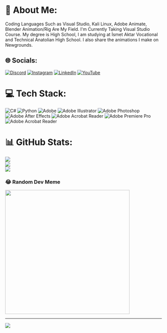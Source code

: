 # 💫 About Me:
Coding Languages Such as Visual Studio, Kali Linux, Adobe Animate, Blender Animation/Rig Are My Field. I'm Currently Taking Visual Studio Course. My degree is High School, I am studying at İsmet Aktar Vocational and Technical Anatolian High School. I also share the animations I make on Newgrounds.


## 🌐 Socials:
[![Discord](https://img.shields.io/badge/Discord-%237289DA.svg?logo=discord&logoColor=white)](https://discord.gg/Talactraz) [![Instagram](https://img.shields.io/badge/Instagram-%23E4405F.svg?logo=Instagram&logoColor=white)](https://instagram.com/talactrazz) [![LinkedIn](https://img.shields.io/badge/LinkedIn-%230077B5.svg?logo=linkedin&logoColor=white)](https://www.linkedin.com/in/taha-secgin-1374b22b5?utm_source=share&utm_campaign=share_via&utm_content=profile&utm_medium=android_app) [![YouTube](https://img.shields.io/badge/YouTube-%23FF0000.svg?logo=YouTube&logoColor=white)](https://youtube.com/@https://youtube.com/@Talactraz?si=57nkxQKBtE8eT0jh) 

# 💻 Tech Stack:
![C#](https://img.shields.io/badge/c%23-%23239120.svg?style=for-the-badge&logo=csharp&logoColor=white) ![Python](https://img.shields.io/badge/python-3670A0?style=for-the-badge&logo=python&logoColor=ffdd54) ![Adobe](https://img.shields.io/badge/adobe-%23FF0000.svg?style=for-the-badge&logo=adobe&logoColor=white) ![Adobe Illustrator](https://img.shields.io/badge/adobe%20illustrator-%23FF9A00.svg?style=for-the-badge&logo=adobe%20illustrator&logoColor=white) ![Adobe Photoshop](https://img.shields.io/badge/adobe%20photoshop-%2331A8FF.svg?style=for-the-badge&logo=adobe%20photoshop&logoColor=white) ![Adobe After Effects](https://img.shields.io/badge/Adobe%20After%20Effects-9999FF.svg?style=for-the-badge&logo=Adobe%20After%20Effects&logoColor=white) ![Adobe Acrobat Reader](https://img.shields.io/badge/Adobe%20Acrobat%20Reader-EC1C24.svg?style=for-the-badge&logo=Adobe%20Acrobat%20Reader&logoColor=white) ![Adobe Premiere Pro](https://img.shields.io/badge/Adobe%20Premiere%20Pro-9999FF.svg?style=for-the-badge&logo=Adobe%20Premiere%20Pro&logoColor=white) ![Adobe Acrobat Reader](https://img.shields.io/badge/Adobe%20Acrobat%20Reader-EC1C24.svg?style=for-the-badge&logo=Adobe%20Acrobat%20Reader&logoColor=white)
# 📊 GitHub Stats:
![](https://github-readme-stats.vercel.app/api?username=Talactraz&theme=dark&hide_border=false&include_all_commits=false&count_private=false)<br/>
![](https://github-readme-streak-stats.herokuapp.com/?user=Talactraz&theme=dark&hide_border=false)<br/>
![](https://github-readme-stats.vercel.app/api/top-langs/?username=Talactraz&theme=dark&hide_border=false&include_all_commits=false&count_private=false&layout=compact)

### 😂 Random Dev Meme
<img src='https://randommeme-five.vercel.app/' style="height: 400px;"/>

---
[![](https://visitcount.itsvg.in/api?id=Talactraz&icon=5&color=2)](https://visitcount.itsvg.in)

<!-- Proudly created with GPRM ( https://gprm.itsvg.in ) -->